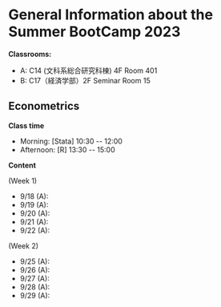 # General Information about the Summer BootCamp 2023

**Classrooms:**
* A: C14 (文科系総合研究科棟) 4F Room 401
* B: C17（経済学部）2F Seminar Room 15

## Econometrics

**Class time**

* Morning: [Stata] 10:30 -- 12:00
* Afternoon: [R] 13:30 -- 15:00

**Content**

(Week 1)

* 9/18 (A): 
* 9/19 (A):
* 9/20 (A):
* 9/21 (A):
* 9/22 (A):

(Week 2)

* 9/25 (A): 
* 9/26 (A):
* 9/27 (A):
* 9/28 (A):
* 9/29 (A):